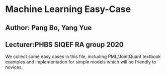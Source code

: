 # Machine Learning Easy-Case
## Author: Pang Bo, Yang Yue
## Lecturer:PHBS SIQEF RA group 2020

We collect some easy cases in this file, including PML/JointQuant textbook examples and implementation for simple models which will be friendly to novices.
